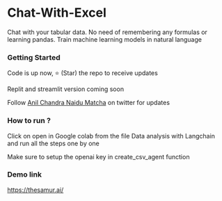 # Chat-With-Excel

Chat with your tabular data. No need of remembering any formulas or learning pandas. Train machine learning models in natural language

### Getting Started

Code is up now, ⭐ (Star) the repo to receive updates

Replit and streamlit version coming soon

Follow [Anil Chandra Naidu Matcha](https://twitter.com/matchaman11) on twitter for updates

### How to run ? 

Click on open in Google colab from the file Data analysis with Langchain and run all the steps one by one

Make sure to setup the openai key in create_csv_agent function

### Demo link

https://thesamur.ai/
